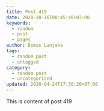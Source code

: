 ```yaml
---
title: Post 419
date: 2020-10-16T00:45:40+07:00
keywords:
  - random
  - post
  - pages
author: Dimas Lanjaka
tags:
  - random post
  - untagged
category:
  - random post
  - uncategorized
updated: 2020-04-24T17:30:20+07:00
---
```

This is content of post 419